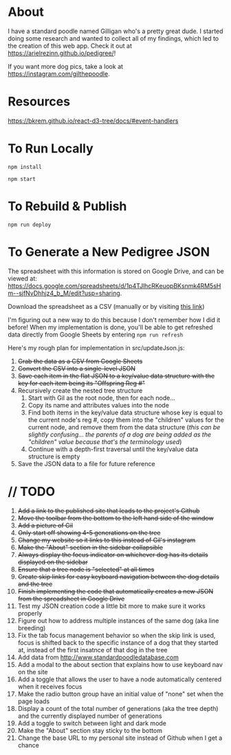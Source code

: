 # About

I have a standard poodle named Gilligan who's a pretty great dude. I started doing some research and wanted to collect all of my findings, which led to the creation of this web app. Check it out at https://arielrezinn.github.io/pedigree/! 

If you want more dog pics, take a look at https://instagram.com/gilthepoodle.

# Resources

https://bkrem.github.io/react-d3-tree/docs/#event-handlers

# To Run Locally
`npm install`

`npm start` 

# To Rebuild & Publish 
`npm run deploy`

# To Generate a New Pedigree JSON

The spreadsheet with this information is stored on Google Drive, and can be viewed at: https://docs.google.com/spreadsheets/d/1p4TJlhcRKeuopBKsnmk4RM5sHm--sjfNvDhhjz4_b_M/edit?usp=sharing. 

Download the spreadsheet as a CSV (manually or by visiting [this link](https://docs.google.com/spreadsheets/d/e/2PACX-1vS_t21NRDGXKya4lVd_Uijhnz-TDwqM36QyYfEncJQO-TCLCNdvT44KTe_ZafSROrJY6DW3YxdAI608/pub?gid=0&single=true&output=csv))

I'm figuring out a new way to do this because I don't remember how I did it before! When my implementation is done, you'll be able to get refreshed data directly from Google Sheets by entering `npm run refresh`

Here's my rough plan for implementation in src/updateJson.js:
1. ~~Grab the data as a CSV from Google Sheets~~
1. ~~Convert the CSV into a single-level JSON~~
1. ~~Save each item in the flat JSON to a key/value data structure with the key for each item being its "Offspring Reg #"~~
1. Recursively create the nested tree structure
   1. Start with Gil as the root node, then for each node...
   1. Copy its name and attributes values into the node
   1. Find both items in the key/value data structure whose key is equal to the current node's reg #, copy them into the "children" values for the current node, and remove them from the data structure (*this can be slightly confusing... the parents of a dog are being added as the "children" value because that's the terminology used*)
   1. Continue with a depth-first traversal until the key/value data structure is empty
1. Save the JSON data to a file for future reference

# // TODO
1. ~~Add a link to the published site that leads to the project's Github~~
1. ~~Move the toolbar from the bottom to the left hand side of the window~~
1. ~~Add a picture of Gil~~
1. ~~Only start off showing 4-5 generations on the tree~~
1. ~~Change my website so it links to this instead of Gil's instagram~~
1. ~~Make the "About" section in the sidebar collapsible~~
1. ~~Always display the focus indicator on whichever dog has its details displayed on the sidebar~~
1. ~~Ensure that a tree node is "selected" at all times~~
1. ~~Create skip links for easy keyboard navigation between the dog details and the tree~~
1. ~~Finish implementing the code that automatically creates a new  JSON from the spreadsheet in Google Drive~~
1. Test my JSON creation code a little bit more to make sure it works properly
1. Figure out how to address multiple instances of the same dog (aka line breeding)
1. Fix the tab focus management behavior so when the skip link is used, focus is shifted back to the specific instance of a dog that they started at, instead of the first insatnce of that dog in the tree
1. Add data from http://www.standardpoodledatabase.com
1. Add a modal to the about section that explains how to use keyboard nav on the site
1. Add a toggle that allows the user to have a node automatically centered when it receives focus
1. Make the radio button group have an initial value of "none" set when the page loads
1. Display a count of the total number of generations (aka the tree depth) and the currently displayed number of generations
1. Add a toggle to switch between light and dark mode
1. Make the "About" section stay sticky to the bottom
1. Change the base URL to my personal site instead of Github when I get a chance

